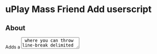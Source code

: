# uPlay Mass Friend Add userscript

## About

Adds a <textarea> where you can throw line-break delimited usernames to add to uPlay.

## Installation

You will need either:

* [GreaseMonkey](https://addons.mozilla.org/en-US/firefox/addon/greasemonkey/) (Firefox)
* [TamperMonkey](https://chrome.google.com/webstore/detail/tampermonkey/dhdgffkkebhmkfjojejmpbldmpobfkfo) (Chrome)

If you're on a different browser, you're looking for an extension that'll let you use userscripts.

## Usage

1. [Install]() userscript
2. Go to the Friends section of the Ubisoft Club (For example, https://club.ubi.com/#!/en-GB/friends)
3. Fill in the text box that appears under the "Enter player's name" search bar. 
(( Image goes here ))
4. Hit "Add friends" and wait
5. Done! -- Hopefully there weren't any errors!

(You will have to refresh the page to see the "pending invitations" number change.)